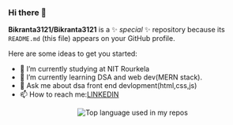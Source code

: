 ### Hi there 👋


**Bikranta3121/Bikranta3121** is a ✨ _special_ ✨ repository because its `README.md` (this file) appears on your GitHub profile.

Here are some ideas to get you started:

- 🔭 I’m currently studying at NIT Rourkela
- 🌱 I’m currently learning DSA and web dev(MERN stack).
- 💬 Ask me about dsa front end devlopment(html,css,js)
- 📫 How to reach me:<a href="https://www.linkedin.com/in/bikranta-kumar-behera/" target="_blank">LINKEDIN</a>

 <div align="center">
  <img width="" src="https://github-readme-stats.vercel.app/api?username=Bikranta3121&show_icons=true&theme=merko&hide_title=1&card_width=300" alt="Top language used in my repos" />
<!-----[![Bikranta's GitHub stats](https://github-readme-stats.vercel.app/api?username=Bikranta3121&show_icons=true&theme=merko)](https://github.com/anuraghazra/github-readme-stats)---->
</div>
